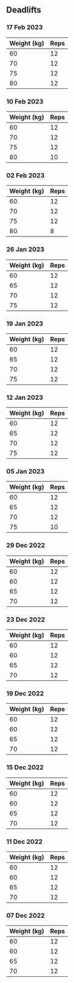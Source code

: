 ## Deadlifts

### 17 Feb 2023

| Weight (kg) | Reps |
| ----------- | ---- |
| 60 | 12 |
| 70 | 12 |
| 75 | 12 |
| 80 | 12 |

### 10 Feb 2023

| Weight (kg) | Reps |
| ----------- | ---- |
| 60 | 12 |
| 70 | 12 |
| 75 | 12 |
| 80 | 10 |

### 02 Feb 2023

| Weight (kg) | Reps |
| ----------- | ---- |
| 60 | 12 |
| 70 | 12 |
| 75 | 12 |
| 80 | 8 |

### 26 Jan 2023

| Weight (kg) | Reps |
| ----------- | ---- |
| 60 | 12 |
| 65 | 12 |
| 70 | 12 |
| 75 | 12 |

### 19 Jan 2023

| Weight (kg) | Reps |
| ----------- | ---- |
| 60 | 12 |
| 65 | 12 |
| 70 | 12 |
| 75 | 12 |

### 12 Jan 2023

| Weight (kg) | Reps |
| ----------- | ---- |
| 60 | 12 |
| 65 | 12 |
| 70 | 12 |
| 75 | 12 |

### 05 Jan 2023

| Weight (kg) | Reps |
| ----------- | ---- |
| 60 | 12 |
| 65 | 12 |
| 70 | 12 |
| 75 | 10 |

### 29 Dec 2022

| Weight (kg) | Reps |
| ----------- | ---- |
| 60 | 12 |
| 60 | 12 |
| 65 | 12 |
| 70 | 12 |

### 23 Dec 2022

| Weight (kg) | Reps |
| ----------- | ---- |
| 60 | 12 |
| 60 | 12 |
| 65 | 12 |
| 70 | 12 |

### 19 Dec 2022

| Weight (kg) | Reps |
| ----------- | ---- |
| 60 | 12 |
| 60 | 12 |
| 65 | 12 |
| 70 | 12 |

### 15 Dec 2022

| Weight (kg) | Reps |
| ----------- | ---- |
| 60 | 12 |
| 60 | 12 |
| 65 | 12 |
| 70 | 12 |

### 11 Dec 2022

| Weight (kg) | Reps |
| ----------- | ---- |
| 60 | 12 |
| 60 | 12 |
| 65 | 12 |
| 70 | 12 |

### 07 Dec 2022

| Weight (kg) | Reps |
| ----------- | ---- |
| 60 | 12 |
| 60 | 12 |
| 65 | 12 |
| 70 | 12 |